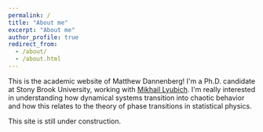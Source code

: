 ```yaml
---
permalink: /
title: "About me"
excerpt: "About me"
author_profile: true
redirect_from: 
  - /about/
  - /about.html
---
```


This is the academic website of Matthew Dannenberg!  I'm a Ph.D. candidate at Stony Brook University, working with [Mikhail Lyubich](https://www.math.stonybrook.edu/~mlyubich/).  I'm really interested in understanding how dynamical systems transition into chaotic behavior and how this relates to the theory of phase transitions in statistical physics.

This site is still under construction.
